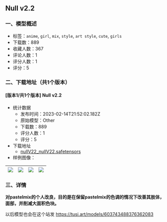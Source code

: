 ## Null v2.2
### 一、模型概述

- 标签：`anime`, `girl`, `mix`, `style`, `art style`, `cute`, `girls`
- 下载数：889
- 收藏人数：367
- 评论人数：1
- 评分人数：1
- 评分：5

### 二、下载地址（共1个版本）

#### [版本1/共1个版本] Null v2.2

- 统计数据
  - 发布时间：2023-02-14T21:52:02.182Z
  - 原始模型：Other
  - 下载数：889
  - 评分人数：1
  - 评分：5
- 下载地址
  - [nullV22_nullV22.safetensors](https://civitai.com/api/download/models/9652)
- 样例图像：

| <img src="https://image.civitai.com/xG1nkqKTMzGDvpLrqFT7WA/ff9c21ba-5022-447e-7f7f-e50d57e6fa00/width=450/93273.jpeg" /> | <img src="https://image.civitai.com/xG1nkqKTMzGDvpLrqFT7WA/2a0fdea5-2afa-467d-fc20-c78cae411200/width=450/93278.jpeg" /> | <img src="https://image.civitai.com/xG1nkqKTMzGDvpLrqFT7WA/28f0f175-ab45-4e93-22af-317e3a79b000/width=450/93277.jpeg" /> | <img src="https://image.civitai.com/xG1nkqKTMzGDvpLrqFT7WA/48752649-b4bd-4292-65ed-035390ef0a00/width=450/93276.jpeg" /> |
| ---- | ---- | ---- | ---- |


### 三、详情
<p><strong>对pastelmix的个人改良，目的是在保留pastelmix的色调的情况下改善其肢体，面部，并削减大面积色块。</strong></p><p>以后模型也会在这个站发 <a target="_blank" rel="ugc" href="https://tusi.art/models/603743488376362083">https://tusi.art/models/603743488376362083</a></p>